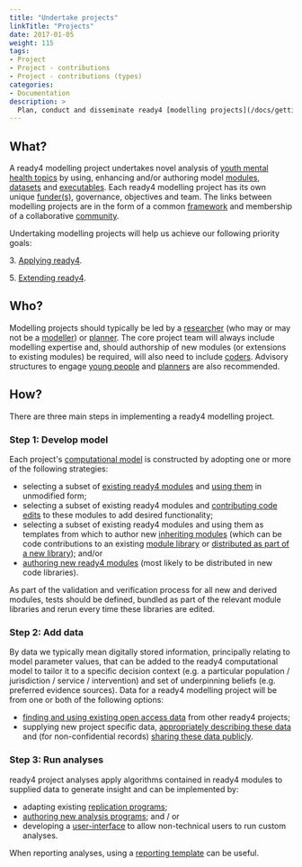 ```yaml
---
title: "Undertake projects"
linkTitle: "Projects"
date: 2017-01-05
weight: 115
tags:
- Project
- Project - contributions
- Project - contributions (types)
categories:
- Documentation
description: >
  Plan, conduct and disseminate ready4 [modelling projects](/docs/getting-started/concepts/project/).
---
```


## What?
A ready4 modelling project undertakes novel analysis of [youth mental health topics](/docs/examples/) by using, enhancing and/or authoring model [modules](/docs/getting-started/concepts/module/), [datasets](/docs/datasets/) and [executables](/docs/software/executables/). 
Each ready4 modelling project has its own unique [funder(s)](/docs/getting-started/stakeholders/funders/), governance, objectives and team. The links between modelling projects are in the form of a common [framework](/docs/framework/) and membership of a collaborative [community](/community/). 

Undertaking modelling projects will help us achieve our following priority goals:

3\. [Applying ready4](/docs/contribution-guidelines/priorities/apply/).

5\. [Extending ready4](/docs/contribution-guidelines/priorities/extend/).

## Who?
Modelling projects should typically be led by a [researcher](/docs/getting-started/stakeholders/researchers/) (who may or may not be a [modeller](/docs/getting-started/users/modeller/)) or [planner](/docs/getting-started/users/planner/). The core project team will always include modelling expertise and, should authorship of new modules (or extensions to existing modules) be required, will also need to include [coders](/docs/getting-started/users/coder/). Advisory structures to engage [young people](/docs/getting-started/stakeholders/young-people/) and [planners](/docs/getting-started/users/planner/) are also recommended.

## How?
There are three main steps in implementing a ready4 modelling project.

### Step 1: Develop model
Each project's [computational model](/docs/getting-started/concepts/model/) is constructed by adopting one or more of the following strategies:

- selecting a subset of [existing ready4 modules](/docs/model/finding-modules/) and [using them](/docs/model/using-modules/) in unmodified form;
- selecting a subset of existing ready4 modules and [contributing code edits](/docs/contribution-guidelines/contribution-types/code/) to these modules to add desired functionality;
- selecting a subset of existing ready4 modules and using them as templates from which to author new [inheriting modules](/docs/framework/implementation/paradigm/#inheritence) (which can be code contributions to an existing [module library](/docs/software/libraries/types/module/) or [distributed as part of a new library](/docs/model/authoring-modules/packaging-modules/)); and/or
- [authoring new ready4 modules](/docs/model/authoring-modules/) (most likely to be distributed in new code libraries). 

As part of the validation and verification process for all new and derived modules, tests should be defined, bundled as part of the relevant module libraries and rerun every time these libraries are edited.

### Step 2: Add data
By data we typically mean digitally stored information, principally relating to model parameter values, that can be added to the ready4 computational model to tailor it to a specific decision context (e.g. a particular population / jurisdiction / service / intervention) and set of underpinning beliefs (e.g. preferred evidence sources). Data for a ready4 modelling project will be from one or both of the following options:

- [finding and using existing open access data](/docs/datasets/finding-data/) from other ready4 projects;
- supplying new project specific data, [appropriately describing these data](/docs/datasets/authoring-data/label-data/) and (for non-confidential records) [sharing these data publicly](/docs/datasets/authoring-data/share-data/).

### Step 3: Run analyses
ready4 project analyses apply algorithms contained in ready4 modules to supplied data to generate insight and can be implemented by:

- adapting existing [replication programs](/docs/analyses/replication-code/); 
- [authoring new analysis programs](/docs/analyses/authoring-analyses/); and / or
- developing a [user-interface](/docs/analyses/decision-aids/) to allow non-technical users to run custom analyses.

When reporting analyses, using a [reporting template](/docs/analyses/reporting-templates/) can be useful.

